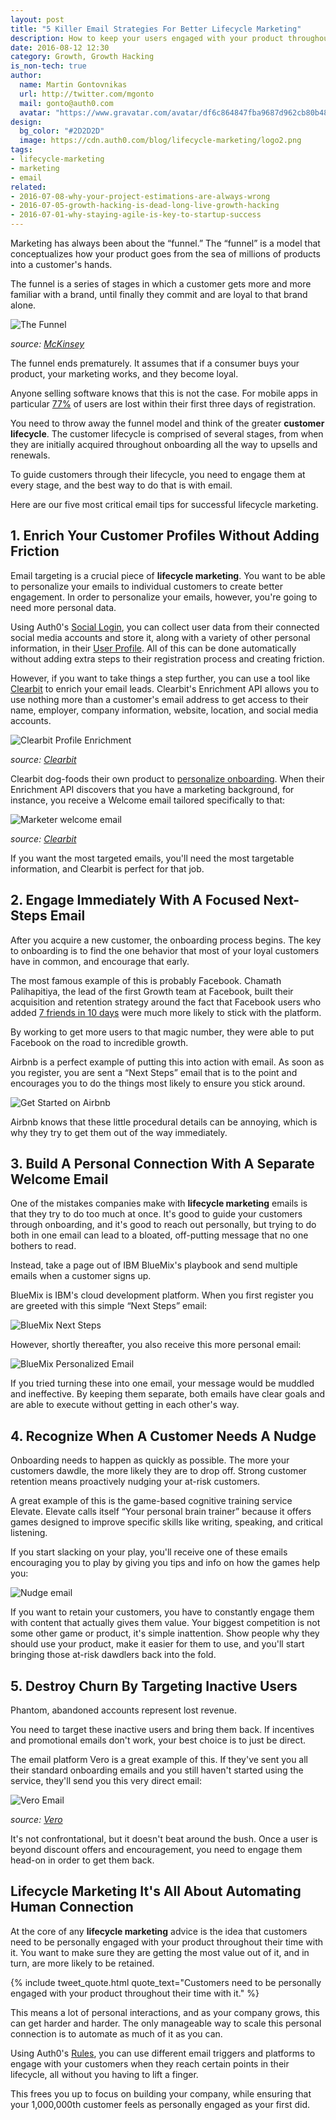 ```yaml
---
layout: post
title: "5 Killer Email Strategies For Better Lifecycle Marketing"
description: How to keep your users engaged with your product throughout their time with it
date: 2016-08-12 12:30
category: Growth, Growth Hacking
is_non-tech: true
author:
  name: Martin Gontovnikas
  url: http://twitter.com/mgonto
  mail: gonto@auth0.com
  avatar: "https://www.gravatar.com/avatar/df6c864847fba9687d962cb80b482764??s=60"
design:
  bg_color: "#2D2D2D"
  image: https://cdn.auth0.com/blog/lifecycle-marketing/logo2.png
tags:
- lifecycle-marketing
- marketing
- email
related:
- 2016-07-08-why-your-project-estimations-are-always-wrong
- 2016-07-05-growth-hacking-is-dead-long-live-growth-hacking
- 2016-07-01-why-staying-agile-is-key-to-startup-success
---
```


Marketing has always been about the “funnel.” The “funnel” is a model that conceptualizes how your product goes from the sea of millions of products into a customer's hands.

The funnel is a series of stages in which a customer gets more and more familiar with a brand, until finally they commit and are loyal to that brand alone.

![The Funnel](https://cdn.auth0.com/blog/lifecycle-marketing/the-funnel.png)

*source: [McKinsey](http://www.mckinsey.com/business-functions/marketing-and-sales/our-insights/the-consumer-decision-journey)*

The funnel ends prematurely. It assumes that if a consumer buys your product, your marketing works, and they become loyal.

Anyone selling software knows that this is not the case. For mobile apps in particular [77%](https://amplitude.com/blog/2016/02/18/mobile-retention-tactics/) of users are lost within their first three days of registration. 

You need to throw away the funnel model and think of the greater **customer lifecycle**. The customer lifecycle is comprised of several stages, from when they are initially acquired throughout onboarding all the way to upsells and renewals. 

To guide customers through their lifecycle, you need to engage them at every stage, and the best way to do that is with email.

Here are our five most critical email tips for successful lifecycle marketing.

## 1. Enrich Your Customer Profiles Without Adding Friction

Email targeting is a crucial piece of **lifecycle marketing**. You want to be able to personalize your emails to individual customers to create better engagement. In order to personalize your emails, however, you're going to need more personal data.

Using Auth0's [Social Login](https://auth0.com/learn/social-login/), you can collect user data from their connected social media accounts and store it, along with a variety of other personal information, in their [User Profile](https://auth0.com/docs/user-profile). All of this can be done automatically without adding extra steps to their registration process and creating friction.

However, if you want to take things a step further, you can use a tool like [Clearbit](http://blog.clearbit.com/customized-saas-on-boarding-actions-person-role-referring-link/) to enrich your email leads. Clearbit's Enrichment API allows you to use nothing more than a customer's email address to get access to their name, employer, company information, website, location,  and social media accounts.

![Clearbit Profile Enrichment](https://cdn.auth0.com/blog/lifecycle-marketing/clearbit-profile-enrichment.png)

*source: [Clearbit](https://clearbit.com/enrichment)*

Clearbit dog-foods their own product to [personalize onboarding](http://blog.clearbit.com/customized-saas-on-boarding-actions-person-role-referring-link/). When their Enrichment API discovers that you have a marketing background, for instance, you receive a Welcome email tailored specifically to that:

![Marketer welcome email](https://cdn.auth0.com/blog/lifecycle-marketing/marketer-welcome-email.png)

*source: [Clearbit](http://blog.clearbit.com/customized-saas-on-boarding-actions-person-role-referring-link/)*

If you want the most targeted emails, you'll need the most targetable information, and Clearbit is perfect for that job.

## 2. Engage Immediately With A Focused Next-Steps Email

After you acquire a new customer, the onboarding process begins. The key to onboarding is to find the one behavior that most of your loyal customers have in common, and encourage that early.

The most famous example of this is probably Facebook. Chamath Palihapitiya, the lead of the first Growth team at Facebook, built their acquisition and retention strategy around the fact that Facebook users who added [7 friends in 10 days](https://www.youtube.com/watch?v=raIUQP71SBU) were much more likely to stick with the platform.

By working to get more users to that magic number, they were able to put Facebook on the road to incredible growth.

Airbnb is a perfect example of putting this into action with email. As soon as you register, you are sent a “Next Steps” email that is to the point and encourages you to do the things most likely to ensure you stick around.

![Get Started on Airbnb](https://cdn.auth0.com/blog/lifecycle-marketing/Get-started-on-Airbnb.png)

Airbnb knows that these little procedural details can be annoying, which is why they try to get them out of the way immediately. 

## 3. Build A Personal Connection With A Separate Welcome Email

One of the mistakes companies make with **lifecycle marketing** emails is that they try to do too much at once. It's good to guide your customers through onboarding, and it's good to reach out personally, but trying to do both in one email can lead to a bloated, off-putting message that no one bothers to read.

Instead, take a page out of IBM BlueMix's playbook and send multiple emails when a customer signs up.

BlueMix is IBM's cloud development platform. When you first register you are greeted with this simple “Next Steps” email:

![BlueMix Next Steps](https://cdn.auth0.com/blog/lifecycle-marketing/bluemix-registration.png)

However, shortly thereafter, you also receive this more personal email:

![BlueMix Personalized Email](https://cdn.auth0.com/blog/lifecycle-marketing/bluemix-personalized-email.png)

If you tried turning these into one email, your message would be muddled and ineffective. By keeping them separate, both emails have clear goals and are able to execute without getting in each other's way.

## 4. Recognize When A Customer Needs A Nudge

Onboarding needs to happen as quickly as possible. The more your customers dawdle, the more likely they are to drop off. Strong customer retention means proactively nudging your at-risk customers.

 A great example of this is the game-based cognitive training service Elevate. Elevate calls itself “Your personal brain trainer” because it offers games designed to improve specific skills like writing, speaking, and critical listening. 

If you start slacking on your play, you'll receive one of these emails encouraging you to play by giving you tips and info on how the games help you:

![Nudge email](https://cdn.auth0.com/blog/lifecycle-marketing/nudge-email.jpg)

If you want to retain your customers, you have to constantly engage them with content that actually gives them value. Your biggest competition is not some other game or product, it's simple inattention. Show people why they should use your product, make it easier for them to use, and you'll start bringing those at-risk dawdlers back into the fold.

## 5. Destroy Churn By Targeting Inactive Users

Phantom, abandoned accounts represent lost revenue.

You need to target these inactive users and bring them back. If incentives and promotional emails don't work, your best choice is to just be direct. 

The email platform Vero is a great example of this. If they've sent you all their standard onboarding emails and you still haven't started using the service, they'll send you this very direct email:

![Vero Email](https://cdn.auth0.com/blog/lifecycle-marketing/Vero-email.png)

*source: [Vero](http://www.getvero.com/resources/guides/lifecycle-marketing/behavioral-emails/#11)*

It's not confrontational, but it doesn't beat around the bush. Once a user is beyond discount offers and encouragement, you need to engage them head-on in order to get them back.

## Lifecycle Marketing It's All About Automating Human Connection

At the core of any **lifecycle marketing** advice is the idea that customers need to be personally engaged with your product throughout their time with it. You want to make sure they are getting the most value out of it, and in turn, are more likely to be retained.

{% include tweet_quote.html quote_text="Customers need to be personally engaged with your product throughout their time with it." %}

This means a lot of personal interactions, and as your company grows, this can get harder and harder. The only manageable way to scale this personal connection is to automate as much of it as you can.

Using Auth0's [Rules](https://auth0.com/docs/rules), you can use different email triggers and platforms to engage with your customers when they reach certain points in their lifecycle, all without you having to lift a finger. 

This frees you up to focus on building your company, while ensuring that your 1,000,000th customer feels as personally engaged as your first did.
